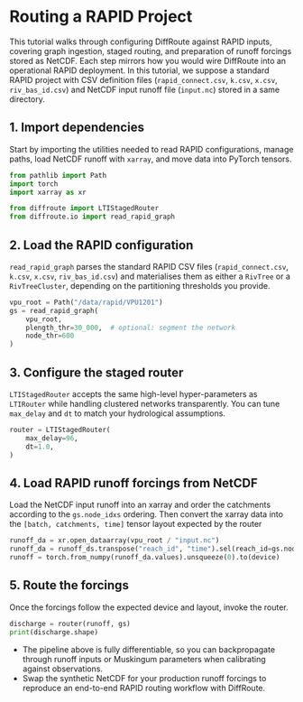 # Routing a RAPID Project

This tutorial walks through configuring DiffRoute against RAPID inputs, covering graph ingestion, staged routing, and preparation of runoff forcings stored as NetCDF. 
Each step mirrors how you would wire DiffRoute into an operational RAPID deployment.
In this tutorial, we suppose a standard RAPID project with CSV definition files (`rapid_connect.csv`, `k.csv`, `x.csv`, `riv_bas_id.csv`) 
and NetCDF input runoff file (`input.nc`) stored in a same directory.

## 1. Import dependencies

Start by importing the utilities needed to read RAPID configurations, manage paths, load NetCDF runoff with `xarray`, and move data into PyTorch tensors.

```python
from pathlib import Path
import torch
import xarray as xr

from diffroute import LTIStagedRouter
from diffroute.io import read_rapid_graph
```

## 2. Load the RAPID configuration

`read_rapid_graph` parses the standard RAPID CSV files (`rapid_connect.csv`, `k.csv`, `x.csv`, `riv_bas_id.csv`) 
and materialises them as either a `RivTree` or a `RivTreeCluster`, depending on the partitioning thresholds you provide.

```python
vpu_root = Path("/data/rapid/VPU1201")
gs = read_rapid_graph(
    vpu_root,
    plength_thr=30_000,  # optional: segment the network
    node_thr=600
)
```

## 3. Configure the staged router

`LTIStagedRouter` accepts the same high-level hyper-parameters as `LTIRouter` while handling clustered networks transparently. 
You can tune `max_delay` and `dt` to match your hydrological assumptions.

```python
router = LTIStagedRouter(
    max_delay=96,
    dt=1.0,
)
```

## 4. Load RAPID runoff forcings from NetCDF

Load the NetCDF input runoff into an xarray and order the catchments according to the `gs.node_idxs` ordering.
Then convert the xarray data into the `[batch, catchments, time]` tensor layout expected by the router

```python
runoff_da = xr.open_dataarray(vpu_root / "input.nc")
runoff_da = runoff_ds.transpose("reach_id", "time").sel(reach_id=gs.node_idxs.index)
runoff = torch.from_numpy(runoff_da.values).unsqueeze(0).to(device)
```

## 5. Route the forcings

Once the forcings follow the expected device and layout, invoke the router. 

```python
discharge = router(runoff, gs)
print(discharge.shape)
```

- The pipeline above is fully differentiable, so you can backpropagate through runoff inputs or Muskingum parameters when calibrating against observations.
- Swap the synthetic NetCDF for your production runoff forcings to reproduce an end-to-end RAPID routing workflow with DiffRoute.
